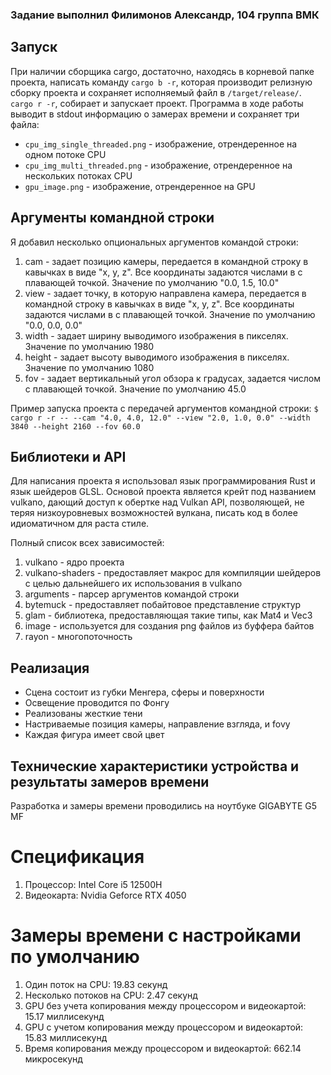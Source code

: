 ### Задание выполнил Филимонов Александр, 104 группа ВМК

## Запуск
При наличии сборщика cargo, достаточно, находясь в корневой папке проекта, написать команду `cargo b -r`, которая производит
релизную сборку проекта и сохраняет исполняемый файл в `/target/release/`. `cargo r -r`, собирает и запускает проект.
Программа в ходе работы выводит в stdout информацию о замерах времени и сохраняет три файла:
- `cpu_img_single_threaded.png` - изображение, отрендеренное на одном потоке CPU
- `cpu_img_multi_threaded.png` - изображение, отрендеренное на нескольких потоках CPU
- `gpu_image.png` - изображение, отрендеренное на GPU

## Аргументы командной строки
Я добавил несколько опциональных аргументов командой строки:

1. cam - задает позицию камеры, передается в командной строку в кавычках в виде "x, y, z". Все координаты задаются числами в с плавающей точкой. Значение по умолчанию "0.0, 1.5, 10.0"
2. view - задает точку, в которую направлена камера, передается в командной строку в кавычках в виде "x, y, z". Все координаты задаются числами в с плавающей точкой. Значение по умолчанию "0.0, 0.0, 0.0"
3. width - задает ширину выводимого изображения в пикселях. Значение по умолчанию 1980
4. height - задает высоту выводимого изображения в пикселях. Значение по умолчанию 1080
5. fov - задает вертикальный угол обзора к градусах, задается числом с плавающей точкой. Значение по умолчанию 45.0

Пример запуска проекта с передачей аргументов командной строки: 
`$ cargo r -r -- --cam "4.0, 4.0, 12.0" --view "2.0, 1.0, 0.0" --width 3840 --height 2160 --fov 60.0`

## Библиотеки и API

Для написания проекта я использовал язык программирования Rust и язык шейдеров GLSL. Основой проекта является крейт под названием vulkano, дающий доступ к обертке над Vulkan API, позволяющей, не теряя низкоуровневых возможностей вулкана, писать код в более идиоматичном для раста стиле.

Полный список всех зависимостей:
1. vulkano - ядро проекта
2. vulkano-shaders - предоставляет макрос для компиляции шейдеров с целью дальнейшего их использования в vulkano
3. arguments - парсер аргументов командой строки
4. bytemuck - предоставляет побайтовое представление структур
5. glam - библиотека, предоставляющая такие типы, как Mat4 и Vec3
6. image - используется для создания png файлов из буффера байтов
7. rayon - многопоточность

## Реализация
- Сцена состоит из губки Менгера, сферы и поверхности
- Освещение проводится по Фонгу
- Реализованы жесткие тени
- Настриваемые позиция камеры, направление взгляда, и fovy
- Каждая фигура имеет свой цвет

## Технические характеристики устройства и результаты замеров времени
Разработка и замеры времени проводились на ноутбуке GIGABYTE G5 MF

# Спецификация
1. Процессор: Intel Core i5 12500H
2. Видеокарта: Nvidia Geforce RTX 4050

# Замеры времени с настройками по умолчанию
1. Один поток на CPU: 19.83 секунд
2. Несколько потоков на CPU: 2.47 секунд
3. GPU без учета копирования между процессором и видеокартой: 15.17 миллисекунд
4. GPU с учетом копирования между процессором и видеокартой: 15.83 миллисекунд
5. Время копирования между процессором и видеокартой: 662.14 микросекунд
